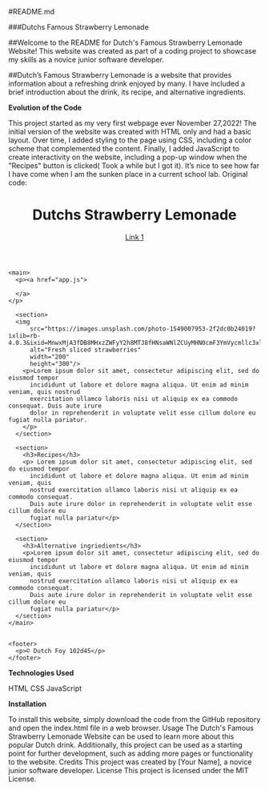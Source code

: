 #README.md

###Dutchs Famous Strawberry Lemonade


##Welcome to the README for Dutch's Famous Strawberry Lemonade Website! This website was created as part of a coding project to showcase my skills as a novice junior software developer.

##Dutch’s Famous Strawberry Lemonade is a website that provides information about a refreshing drink enjoyed by many. I have included a brief introduction about the drink, its recipe, and alternative ingredients. 

**Evolution of the Code**

This project started as my very first webpage ever November 27,2022! The initial version of the website was created with HTML only and had a basic layout. Over time, I added styling to the page using CSS, including a color scheme that complemented the content. Finally, I added JavaScript to create interactivity on the website, including a pop-up window when the "Recipes" button is clicked( Took a while but I got it). It’s nice to see how far I have come when I am the sunken place in a current school lab. Original code:

<!DOCTYPE html>
<html>

<head>
  <title>First Page Ever</title>
  <link rel="stylesheet" href="LemonadePage.css">
  <script src="app.js"></script>
</head>

  <body>
    <header>
      <h1>Dutchs Strawberry Lemonade</h1>
      <nav>
        <a href="https://www.imdb.com/title/tt1815377/">Link 1</a>
      </nav>
    </header>

    <main>
      <p><a href="app.js"> 

      </a>
    </p>

      <section>
      <img
          src="https://images.unsplash.com/photo-1549007953-2f2dc0b24019?ixlib=rb-4.0.3&ixid=MnwxMjA3fDB8MHxzZWFyY2h8MTJ8fHNsaWNlZCUyMHN0cmF3YmVycmllc3xlbnwwfHwwfHw%3D&auto=format&fit=crop&w=800&q=60"
          alt="Fresh sliced strawberries" 
          width="200"
          height="300"/>
        <p>Lorem ipsum dolor sit amet, consectetur adipiscing elit, sed do eiusmod tempor
          incididunt ut labore et dolore magna aliqua. Ut enim ad minim veniam, quis nostrud
          exercitation ullamco laboris nisi ut aliquip ex ea commodo consequat. Duis aute irure
          dolor in reprehenderit in voluptate velit esse cillum dolore eu fugiat nulla pariatur.
        </p>
      </section>

      <section>
        <h3>Recipes</h3>
        <p> Lorem ipsum dolor sit amet, consectetur adipiscing elit, sed do eiusmod tempor
          incididunt ut labore et dolore magna aliqua. Ut enim ad minim veniam, quis
          nostrud exercitation ullamco laboris nisi ut aliquip ex ea commodo consequat.
          Duis aute irure dolor in reprehenderit in voluptate velit esse cillum dolore eu
          fugiat nulla pariatur</p>
      </section>

      <section>
        <h3>Alternative ingriedients</h3>
        <p>Lorem ipsum dolor sit amet, consectetur adipiscing elit, sed do eiusmod tempor
          incididunt ut labore et dolore magna aliqua. Ut enim ad minim veniam, quis
          nostrud exercitation ullamco laboris nisi ut aliquip ex ea commodo consequat.
          Duis aute irure dolor in reprehenderit in voluptate velit esse cillum dolore eu
          fugiat nulla pariatur</p>
      </section>
    </main>


    <footer>
      <p>© Dutch Foy 102d45</p>
    </footer>
  </body>

</html>


**Technologies Used**

HTML
CSS
JavaScript

**Installation**

To install this website, simply download the code from the GitHub repository and open the index.html file in a web browser.
Usage
The Dutch's Famous Strawberry Lemonade Website can be used to learn more about this popular Dutch drink. Additionally, this project can be used as a starting point for further development, such as adding more pages or functionality to the website.
Credits
This project was created by [Your Name], a novice junior software developer.
License
This project is licensed under the MIT License.

